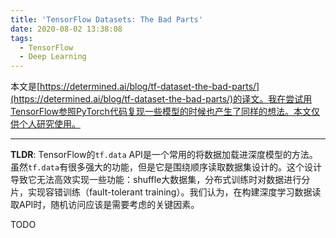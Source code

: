 ```yaml
---
title: 'TensorFlow Datasets: The Bad Parts'
date: 2020-08-02 13:38:08
tags:
  - TensorFlow
  - Deep Learning
---
```


本文是[https://determined.ai/blog/tf-dataset-the-bad-parts/](https://determined.ai/blog/tf-dataset-the-bad-parts/)的译文。我在尝试用TensorFlow参照PyTorch代码复现一些模型的时候也产生了同样的想法。本文仅供个人研究使用。

***

**TLDR**: TensorFlow的`tf.data` API是一个常用的将数据加载进深度模型的方法。虽然`tf.data`有很多强大的功能，但是它是围绕顺序读取数据集设计的。这个设计导致它无法高效实现一些功能：shuffle大数据集，分布式训练时对数据进行分片，实现容错训练（fault-tolerant training）。我们认为，在构建深度学习数据读取API时，随机访问应该是需要考虑的关键因素。

TODO

